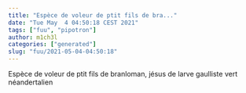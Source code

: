 ```yaml
---
title: "Espèce de voleur de ptit fils de bra..."
date: "Tue May  4 04:50:18 CEST 2021"
tags: ["fuu", "pipotron"]
author: m1ch3l
categories: ["generated"]
slug: "fuu/2021-05-04-04:50:18"
---
```


Espèce de voleur de ptit fils de branloman, jésus de larve gaulliste vert néandertalien
